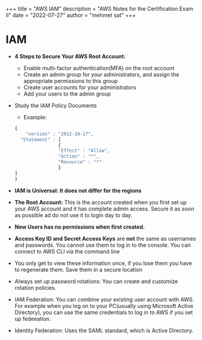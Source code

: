 +++
title = "AWS IAM"
description = "AWS Notes for the Certification Exam II"
date = "2022-07-27"
author = "mehmet sat"
+++

# IAM

- **4 Steps to Secure Your AWS Root Account:**
    - Enable multi-factor authentication(MFA) on the root account
    - Create an admin group for your administrators, and assign the appropriate permissions to this group
    - Create user accounts for your administrators
    - Add your users to the admin group
- Study the IAM Policy Documents
    - Example:
    
    ```jsx
    {
    	"version" : "2012-10-17",
      "Statement" : [
    				{
    				"Effect" : "Allow",
    				"Action" : "*",
    				"Resource" : "*"
    				}
    ]
    }
    ```
    

- **IAM is Universal: It does not differ for the regions**
- **The Root Account:** This is the account created when you first set up your AWS account and it has complete admin access. Secure it as soon as possible ad do not use it to login day to day.
- **New Users has no permissions when first created.**
- **Access Key ID and Secret Access Keys** are **not** the same as usernames and passwords. You cannot use them to log in to the console. You can connect to AWS CLI via the command line
- You only get to view these information once, if you lose them you have to regenerate them. Save them in a secure location
- Always set up password rotations: You can create and customize rotation policies.
- IAM Federation: You can combine your existing user account with AWS. For example when you log on to your PC(usually using Microsoft Active Directory), you can use the same credentials to log in to AWS if you set up fedeeation.
- Identity Federation: Uses the SAML standard, which is Active Directory.